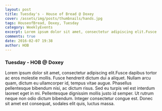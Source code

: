 ```yaml
---
layout: post
title: Tuesday's - House of Bread @ Doxey
cover: /assets/img/posts/thumbnails/hands.jpg
tags: HouseofBread, Doxey, Tuesday
category: WeeklyEvents
excerpt: Lorem ipsum dolor sit amet, consectetur adipiscing elit.Fusce dapibus tortor ac eros molestie mollis. Fusce hendrerit dictum dui a aliquet.
comments: true
date: 2016-02-07 19:38
author: HOB
---
```


### Tuesday - HOB @ Doxey

Lorem ipsum dolor sit amet, consectetur adipiscing elit.Fusce dapibus tortor ac eros molestie mollis. Fusce hendrerit dictum dui a aliquet. Nullam arcu quam, dictum eu ullamcorper id, tempus vitae augue. Phasellus pellentesque bibendum nisi, ac dictum risus. Sed eu turpis vel est interdum laoreet eget in mi. Pellentesque dignissim mollis justo id semper. Ut rutrum neque non odio dictum bibendum. Integer consectetur congue est. Donec sit amet est consequat, sodales elit quis, luctus massa.
